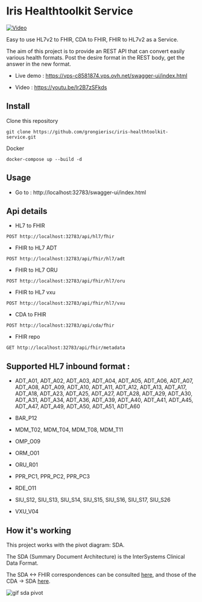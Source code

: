 # Iris Healthtoolkit Service

[![Video](https://raw.githubusercontent.com/grongierisc/iris-healthtoolkit-service/main/misc/images/Cover.png)](https://youtu.be/lr2B7zSFkds "Video")

Easy to use HL7v2 to FHIR,  CDA to FHIR, FHIR to HL7v2 as a Service.

The aim of this project is to provide an REST API that can convert easily various health formats.
Post the desire format in the REST body, get the answer in the new format.

* Live demo : https://vps-c8581874.vps.ovh.net/swagger-ui/index.html

* Video : https://youtu.be/lr2B7zSFkds

## Install

Clone this repository

```
git clone https://github.com/grongierisc/iris-healthtoolkit-service.git
```

Docker

```
docker-compose up --build -d
```

## Usage

* Go to : http://localhost:32783/swagger-ui/index.html

## Api details

* HL7 to FHIR
```
POST http://localhost:32783/api/hl7/fhir
```

* FHIR to HL7 ADT
```
POST http://localhost:32783/api/fhir/hl7/adt
```

* FHIR to HL7 ORU
```
POST http://localhost:32783/api/fhir/hl7/oru
```

* FHIR to HL7 vxu
```
POST http://localhost:32783/api/fhir/hl7/vxu
```

* CDA to FHIR
```
POST http://localhost:32783/api/cda/fhir
```

* FHIR repo
```
GET http://localhost:32783/api/fhir/metadata
```

## Supported HL7 inbound format :

* ADT_A01, ADT_A02, ADT_A03, ADT_A04, ADT_A05, ADT_A06, ADT_A07, ADT_A08, ADT_A09, ADT_A10, ADT_A11, ADT_A12, ADT_A13, ADT_A17, ADT_A18, ADT_A23, ADT_A25, ADT_A27, ADT_A28, ADT_A29, ADT_A30, ADT_A31, ADT_A34, ADT_A36, ADT_A39, ADT_A40, ADT_A41, ADT_A45, ADT_A47, ADT_A49, ADT_A50, ADT_A51, ADT_A60


* BAR_P12


* MDM_T02, MDM_T04, MDM_T08, MDM_T11


* OMP_O09


* ORM_O01


* ORU_R01


* PPR_PC1, PPR_PC2, PPR_PC3


* RDE_O11


* SIU_S12, SIU_S13, SIU_S14, SIU_S15, SIU_S16, SIU_S17, SIU_S26


* VXU_V04

## How it's working

This project works with the pivot diagram: SDA.

The SDA (Summary Document Architecture) is the InterSystems Clinical Data Format. 

The SDA <-> FHIR correspondences can be consulted [here](https://docs.intersystems.com/irisforhealthlatest/csp/docbook/Doc.View.cls?KEY=HXFHIR_transforms), and those of the CDA -> SDA [here](https://docs.intersystems.com/irisforhealthlatest/csp/docbook/DocBook.UI.Page.cls?KEY=HXCDA).

![gif sda pivot](https://raw.githubusercontent.com/grongierisc/iris-healthtoolkit-service/main/misc/images/Gif_SDA_Pivot.gif)


